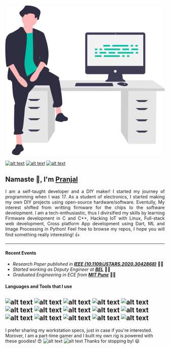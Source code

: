 ![alt text](https://raw.githubusercontent.com/pranjal-joshi/pranjal-joshi/main/coder_boy.svg)

[![alt text](https://img.shields.io/badge/Instagram-E4405F?style=for-the-badge&logo=instagram&logoColor=white)](https://www.instagram.com/i-dont-want-to-still-i/) [![alt text](https://img.shields.io/badge/LinkedIn-0077B5?style=for-the-badge&logo=linkedin&logoColor=white)](https://www.linkedin/in/pranjal-joshi-734066199/) [![alt text](https://img.shields.io/badge/Blogger-FF5722?style=for-the-badge&logo=blogger&logoColor=white)](http://pranjalnrobotics.blogspot.com/)

<h2> Namaste 🙏, I'm <a href='https://github.com/pranjal-joshi'>Pranjal</a> </h2>

<p align='justify'>
I am a self-taught developer and a DIY maker! I started my journey of programming when I was 17. As a student of electronics, I started making my own DIY projects using open-source hardware/software. Eventully, My interest shifted from writting firmware for the chips to the software development. I am a tech-enthusiastic, thus I divirsified my skills by learning Firmware development in C and C++, Hacking IoT with Linux, Full-stack web development, Cross platform App development using Dart, ML and Image Processing in Python!
Feel free to browse my repos, I hope you will find something really interesting! 👍
</p>

---
#### Recent Events
* *Research Paper published in **[IEEE (10.1109/JSTARS.2020.3042868)](https://ieeexplore.ieee.org/stamp/stamp.jsp?tp=&arnumber=9298456)*** 👨‍🔬
* *Started working as Deputy Engineer at [**BEL**](https://bel-india.in/)* 👨‍💻
* *Graduated Engineering in ECE from [**MIT Pune**](http://www.mitpune.com/)* 👨‍🎓

#### Languages and Tools that I use

![alt text](https://img.shields.io/badge/Python-3776AB?style=for-the-badge&logo=python&logoColor=white) ![alt text](https://img.shields.io/badge/HTML-239120?style=for-the-badge&logo=html5&logoColor=white) ![alt text](https://img.shields.io/badge/CSS-239120?&style=for-the-badge&logo=css3&logoColor=white) ![alt text](https://img.shields.io/badge/JavaScript-323330?style=for-the-badge&logo=javascript&logoColor=F7DF1E) ![alt text](https://img.shields.io/badge/C-00599C?style=for-the-badge&logo=c&logoColor=white) ![alt text](https://img.shields.io/badge/C%2B%2B-00599C?style=for-the-badge&logo=c%2B%2B&logoColor=white) ![alt text](https://img.shields.io/badge/PHP-777BB4?style=for-the-badge&logo=php&logoColor=white) ![alt text](	https://img.shields.io/badge/Dart-0175C2?style=for-the-badge&logo=dart&logoColor=white) ![alt text](https://img.shields.io/badge/Flutter-02569B?style=for-the-badge&logo=flutter&logoColor=white) ![alt text](https://img.shields.io/badge/Shell_Script-121011?style=for-the-badge&logo=gnu-bash&logoColor=white) ![alt text](https://img.shields.io/badge/Material--UI-0081CB?style=for-the-badge&logo=material-ui&logoColor=white) ![alt text](https://img.shields.io/badge/jQuery-0769AD?style=for-the-badge&logo=jquery&logoColor=white) ![alt text](https://img.shields.io/badge/MySQL-00000F?style=for-the-badge&logo=mysql&logoColor=white) ![alt text](https://img.shields.io/badge/Google_Cloud-4285F4?style=for-the-badge&logo=google-cloud&logoColor=white) ![alt text](https://img.shields.io/badge/Microsoft_Excel-217346?style=for-the-badge&logo=microsoft-excel&logoColor=white)
---

I prefer sharing my workstation specs, just in case if you're interested. Morover, I am a part-time gamer and I built my own rig is powered with these goodies! 😍
![alt text](https://img.shields.io/badge/NVIDIA-GTX1060-76B900?style=for-the-badge&logo=nvidia&logoColor=white) ![alt text](https://img.shields.io/badge/AMD-Ryzen_3_1200-ED1C24?style=for-the-badge&logo=amd&logoColor=white)
Thanks for stopping by! 😃
